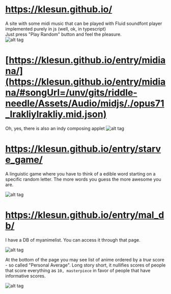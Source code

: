 # https://klesun.github.io/
A site with some midi music that can be played with Fluid soundfont player implemented purely in js (well, ok, in typescript)<br/>
Just press "Play Random" button and feel the pleasure.<br/>
![alt tag](/screenshot.png)

# [https://klesun.github.io/entry/midiana/](https://klesun.github.io/entry/midiana/#songUrl=/unv/gits/riddle-needle/Assets/Audio/midjs/./opus71_IrakliyIrakliy.mid.json)
Oh, yes, there is also an indy composing applet
![alt tag](/screenshot_compose.png)

# https://klesun.github.io/entry/starve_game/
A linguistic game where you have to think of a edible word starting on a specific random letter. The more words you guess the more awesome you are.

![alt tag](https://cloud.githubusercontent.com/assets/5202330/26429290/babeb7f2-40ee-11e7-98e0-ab4b04306c41.png)

# https://klesun.github.io/entry/mal_db/
I have a DB of myanimelist. You can access it through that page.

![alt tag](https://cloud.githubusercontent.com/assets/5202330/26429289/babc27ee-40ee-11e7-9511-a205208038ee.png)

At the bottom of the page you may see list of anime ordered by a _true_ score - so called "Personal Average". Long story short, it nullifies scores of people that score everything as `10, masterpiece` in favor of people that have informative scores.

![alt tag](https://cloud.githubusercontent.com/assets/5202330/26429288/baba9f8c-40ee-11e7-933c-b0cc1bfa3f4a.png)
